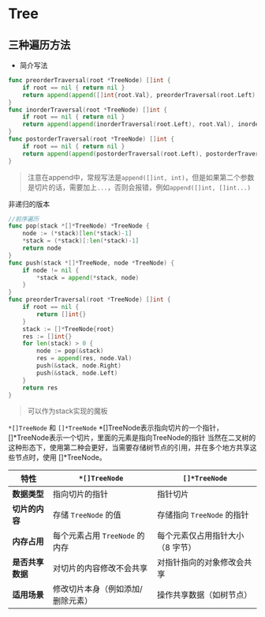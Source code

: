 
# Tree 
## 三种遍历方法
- 简介写法
```go
func preorderTraversal(root *TreeNode) []int {
    if root == nil { return nil }
    return append(append([]int{root.Val}, preorderTraversal(root.Left)...), preorderTraversal(root.Right)...)
}
func inorderTraversal(root *TreeNode) []int {
    if root == nil { return nil }  
    return append(append(inorderTraversal(root.Left), root.Val), inorderTraversal(root.Right)...)
}
func postorderTraversal(root *TreeNode) []int {
    if root == nil { return nil }
    return append(append(postorderTraversal(root.Left), postorderTraversal(root.Right)...), root.Val)
}
```
> 注意在append中，常规写法是`append([]int, int)`，但是如果第二个参数是切片的话，需要加上`...`，否则会报错，例如`append([]int, []int...)`
> 

非递归的版本

```go
//前序遍历
func pop(stack *[]*TreeNode) *TreeNode {
    node := (*stack)[len(*stack)-1]
    *stack = (*stack)[:len(*stack)-1]
    return node
}
func push(stack *[]*TreeNode, node *TreeNode) {
    if node != nil { 
        *stack = append(*stack, node)
    }
}
func preorderTraversal(root *TreeNode) []int {
    if root == nil { 
        return []int{}
    }
    stack := []*TreeNode{root} 
    res := []int{}
    for len(stack) > 0 {
        node := pop(&stack)
        res = append(res, node.Val)
        push(&stack, node.Right) 
        push(&stack, node.Left)  
    }
    return res
}
```
>可以作为stack实现的魔板

`*[]TreeNode` 和 `[]*TreeNode`
*[]TreeNode表示指向切片的一个指针，
[]*TreeNode表示一个切片，里面的元素是指向TreeNode的指针
当然在二叉树的这种形态下，使用第二种会更好，当需要存储树节点的引用，并在多个地方共享这些节点时，使用 []*TreeNode。

| **特性**             | `*[]TreeNode`                     | `[]*TreeNode`                     |
|----------------------|------------------------------------|------------------------------------|
| **数据类型**         | 指向切片的指针                    | 指针切片                          |
| **切片的内容**       | 存储 `TreeNode` 的值              | 存储指向 `TreeNode` 的指针        |
| **内存占用**         | 每个元素占用 `TreeNode` 的内存     | 每个元素仅占用指针大小（8 字节）  |
| **是否共享数据**     | 对切片的内容修改不会共享           | 对指针指向的对象修改会共享        |
| **适用场景**         | 修改切片本身（例如添加/删除元素）  | 操作共享数据（如树节点）          |



